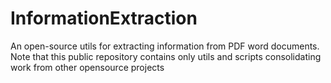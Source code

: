 # InformationExtraction

An open-source utils for extracting information from PDF word documents. 
Note that this public repository contains only utils and scripts consolidating work from other opensource projects